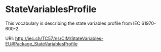 # StateVariablesProfile

This vocabulary is describing the state variables profile from IEC 61970-600-2.

URI: http://iec.ch/TC57/ns/CIM/StateVariables-EU#Package_StateVariablesProfile


